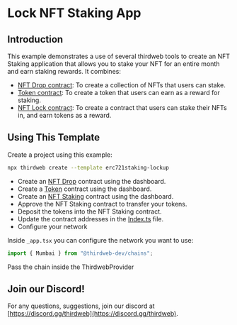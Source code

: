 # Lock NFT Staking App

## Introduction

This example demonstrates a use of several thirdweb tools to create an NFT Staking application that allows you to stake your NFT for an entire month and earn staking rewards. It combines:

- [NFT Drop contract](https://thirdweb.com/thirdweb.eth/DropERC721): To create a collection of NFTs that users can stake.
- [Token contract](https://thirdweb.com/thirdweb.eth/TokenERC20): To create a token that users can earn as a reward for staking.
- [NFT Lock contract](https://thirdweb.com/0xabbask.eth/NFTLock): To create a contract that users can stake their NFTs in, and earn tokens as a reward.

## Using This Template

Create a project using this example:

```bash
npx thirdweb create --template erc721staking-lockup
```

- Create an [NFT Drop](https://thirdweb.com/thirdweb.eth/DropERC721) contract using the dashboard.
- Create a [Token](https://thirdweb.com/thirdweb.eth/TokenERC20) contract using the dashboard.
- Create an [NFT Staking](https://thirdweb.com/0xabbask.eth/NFTLock) contract using the dashboard.
- Approve the NFT Staking contract to transfer your tokens.
- Deposit the tokens into the NFT Staking contract.
- Update the contract addresses in the [Index.ts](./const/Index.ts) file.
- Configure your network

Inside `_app.tsx` you can configure the network you want to use:

```jsx
import { Mumbai } from "@thirdweb-dev/chains";
```

Pass the chain inside the ThirdwebProvider

## Join our Discord!

For any questions, suggestions, join our discord at [https://discord.gg/thirdweb](https://discord.gg/thirdweb).
